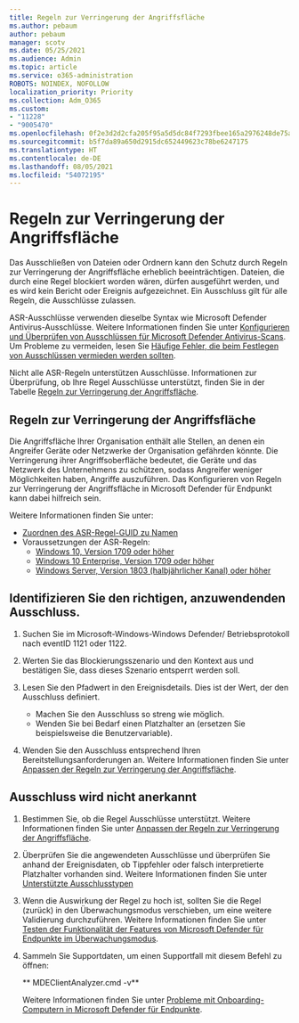 ```yaml
---
title: Regeln zur Verringerung der Angriffsfläche
ms.author: pebaum
author: pebaum
manager: scotv
ms.date: 05/25/2021
ms.audience: Admin
ms.topic: article
ms.service: o365-administration
ROBOTS: NOINDEX, NOFOLLOW
localization_priority: Priority
ms.collection: Adm_O365
ms.custom:
- "11228"
- "9005470"
ms.openlocfilehash: 0f2e3d2d2cfa205f95a5d5dc84f7293fbee165a2976248de75a96379becd6925
ms.sourcegitcommit: b5f7da89a650d2915dc652449623c78be6247175
ms.translationtype: HT
ms.contentlocale: de-DE
ms.lasthandoff: 08/05/2021
ms.locfileid: "54072195"
---
```

# <a name="attack-surface-reduction-rules"></a>Regeln zur Verringerung der Angriffsfläche

Das Ausschließen von Dateien oder Ordnern kann den Schutz durch Regeln zur Verringerung der Angriffsfläche erheblich beeinträchtigen. Dateien, die durch eine Regel blockiert worden wären, dürfen ausgeführt werden, und es wird kein Bericht oder Ereignis aufgezeichnet. Ein Ausschluss gilt für alle Regeln, die Ausschlüsse zulassen.

ASR-Ausschlüsse verwenden dieselbe Syntax wie Microsoft Defender Antivirus-Ausschlüsse. Weitere Informationen finden Sie unter [Konfigurieren und Überprüfen von Ausschlüssen für Microsoft Defender Antivirus-Scans](/microsoft-365/security/defender-endpoint/configure-exclusions-microsoft-defender-antivirus). Um Probleme zu vermeiden, lesen Sie [Häufige Fehler, die beim Festlegen von Ausschlüssen vermieden werden sollten](/microsoft-365/security/defender-endpoint/common-exclusion-mistakes-microsoft-defender-antivirus).

Nicht alle ASR-Regeln unterstützen Ausschlüsse. Informationen zur Überprüfung, ob Ihre Regel Ausschlüsse unterstützt, finden Sie in der Tabelle [Regeln zur Verringerung der Angriffsfläche](/microsoft-365/security/defender-endpoint/attack-surface-reduction#attack-surface-reduction-rules).

## <a name="attack-surface-reduction-rules"></a>Regeln zur Verringerung der Angriffsfläche

Die Angriffsfläche Ihrer Organisation enthält alle Stellen, an denen ein Angreifer Geräte oder Netzwerke der Organisation gefährden könnte. Die Verringerung ihrer Angriffsoberfläche bedeutet, die Geräte und das Netzwerk des Unternehmens zu schützen, sodass Angreifer weniger Möglichkeiten haben, Angriffe auszuführen. Das Konfigurieren von Regeln zur Verringerung der Angriffsfläche in Microsoft Defender für Endpunkt kann dabei hilfreich sein.

Weitere Informationen finden Sie unter:

- [Zuordnen des ASR-Regel-GUID zu Namen](/microsoft-365/security/defender-endpoint/attack-surface-reduction#attack-surface-reduction-rules)
- Voraussetzungen der ASR-Regeln:
    - [Windows 10, Version 1709 oder höher](/windows/whats-new/whats-new-windows-10-version-1709)
    - [Windows 10 Enterprise, Version 1709 oder höher](/windows/whats-new/whats-new-windows-10-version-1709)
    - [Windows Server, Version 1803 (halbjährlicher Kanal) oder höher](/windows-server/get-started/whats-new-in-windows-server-1803)

## <a name="identify-the-correct-exclusion-to-apply"></a>Identifizieren Sie den richtigen, anzuwendenden Ausschluss.

1. Suchen Sie im Microsoft-Windows-Windows Defender/ Betriebsprotokoll nach eventID 1121 oder 1122.

1. Werten Sie das Blockierungsszenario und den Kontext aus und bestätigen Sie, dass dieses Szenario entsperrt werden soll.

1. Lesen Sie den Pfadwert in den Ereignisdetails. Dies ist der Wert, der den Ausschluss definiert.
    - Machen Sie den Ausschluss so streng wie möglich.
    - Wenden Sie bei Bedarf einen Platzhalter an (ersetzen Sie beispielsweise die Benutzervariable).

1. Wenden Sie den Ausschluss entsprechend Ihren Bereitstellungsanforderungen an. Weitere Informationen finden Sie unter [Anpassen der Regeln zur Verringerung der Angriffsfläche](/microsoft-365/security/defender-endpoint/customize-attack-surface-reduction).

## <a name="exclusion-is-not-honored"></a>Ausschluss wird nicht anerkannt

1. Bestimmen Sie, ob die Regel Ausschlüsse unterstützt. Weitere Informationen finden Sie unter [Anpassen der Regeln zur Verringerung der Angriffsfläche](/microsoft-365/security/defender-endpoint/attack-surface-reduction#attack-surface-reduction-rules).

1. Überprüfen Sie die angewendeten Ausschlüsse und überprüfen Sie anhand der Ereignisdaten, ob Tippfehler oder falsch interpretierte Platzhalter vorhanden sind. Weitere Informationen finden Sie unter [Unterstützte Ausschlusstypen](/microsoft-365/security/defender-endpoint/mac-exclusions#supported-exclusion-types)

1. Wenn die Auswirkung der Regel zu hoch ist, sollten Sie die Regel (zurück) in den Überwachungsmodus verschieben, um eine weitere Validierung durchzuführen. Weitere Informationen finden Sie unter [Testen der Funktionalität der Features von Microsoft Defender für Endpunkte im Überwachungsmodus](/microsoft-365/security/defender-endpoint/audit-windows-defender).

1. Sammeln Sie Supportdaten, um einen Supportfall mit diesem Befehl zu öffnen:
    
   ** MDEClientAnalyzer.cmd -v**

    Weitere Informationen finden Sie unter [Probleme mit Onboarding-Computern in Microsoft Defender für Endpunkte](issues-with-onboarding-machines.md).
